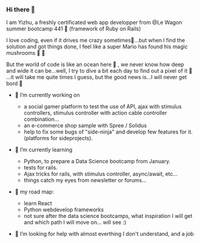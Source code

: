 ### Hi there 👋

I am Yizhu, a freshly certificated web app developper from @Le Wagon summer bootcamp 441 🤩 (framework of Ruby on Rails)

I love coding, even if it drives me crazy sometimes🤯...but when I find the solution and got things done, I feel like a super Mario has found his magic mushrooms 🌟 🌟

But the world of code is like an ocean here 🌊 , we never know how deep and wide it can be...well, I try to dive a bit each day to find out a pixel of it 🍰 ...it will take me quite times I guess, but the good news is...I will never get bord 🌈

- 🔭 I’m currently working on 
    - a social gamer platform to test the use of API, ajax with stimulus controllers, stimulus controller with action cable controller combination...
    - an e-commerce shop sample with Spree / Solidus
    - help to fix some bugs of "side-ninja" and develop few features for it.(platforms for sideprojects).
    
- 🌱 I’m currently learning 
    - Python, to prepare a Data Science bootcamp from January.
    - tests for rails.
    - Ajax tricks for rails, with stimulus controller, async/await, etc...
    - things catch my eyes from newsletter or forums...
    
- 🚀 my road map:
    - learn React
    - Python webdevelop frameworks
    - not sure after the data science bootcamps, what inspiration I will get and which path I will move on... will see :)
    
- 🤔 I’m looking for help with almost everthing I don't understand, and a job 
